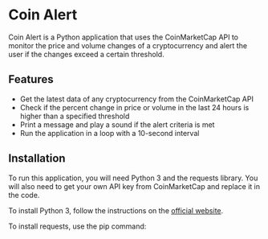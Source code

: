 # Coin Alert

Coin Alert is a Python application that uses the CoinMarketCap API to monitor the price and volume changes of a cryptocurrency and alert the user if the changes exceed a certain threshold.

## Features

- Get the latest data of any cryptocurrency from the CoinMarketCap API
- Check if the percent change in price or volume in the last 24 hours is higher than a specified threshold
- Print a message and play a sound if the alert criteria is met
- Run the application in a loop with a 10-second interval

## Installation

To run this application, you will need Python 3 and the requests library. You will also need to get your own API key from CoinMarketCap and replace it in the code.

To install Python 3, follow the instructions on the [official website](https://www.freecodecamp.org/news/how-to-write-a-good-readme-file/).

To install requests, use the pip command:

